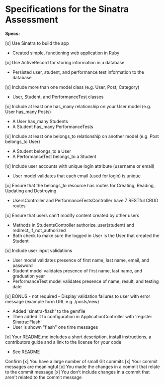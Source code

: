 # Specifications for the Sinatra Assessment

**Specs:**

[x] Use Sinatra to build the app
* Created simple, functioning web application in Ruby

[x] Use ActiveRecord for storing information in a database
* Persisted user, student, and performance test information to the database

[x] Include more than one model class (e.g. User, Post, Category)
* User, Student, and PerformanceTest classes

[x] Include at least one has_many relationship on your User model (e.g. User has_many Posts)
* A User has_many Students
* A Student has_many PerformanceTests

[x] Include at least one belongs_to relationship on another model (e.g. Post belongs_to User)
* A Student belongs_to a User
* A PerformanceTest belongs_to a Student

[x] Include user accounts with unique login attribute (username or email)
* User model validates that each email (used for login) is unique

[x] Ensure that the belongs_to resource has routes for Creating, Reading, Updating and Destroying
* UsersController and PerformanceTestsController have 7 RESTful CRUD routes  

[x] Ensure that users can't modify content created by other users
* Methods in StudentsController authorize_user(student) and redirect_if_not_authorized 
* Both check to make sure the logged in User is the User that created the Student 

[x] Include user input validations
* User model validates presence of first name, last name, email, and password
* Student model validates presence of first name, last name, and graduation year
* PerformanceTest model validates presence of name, result, and testing date

[x] BONUS - not required - Display validation failures to user with error message (example form URL e.g. /posts/new)
* Added 'sinatra-flash' to the gemfile
* Then added it to configuration in ApplicationController with 'register Sinatra::Flash'
* User is shown "flash" one time messages

[x] Your README.md includes a short description, install instructions, a contributors guide and a link to the license for your code
* See README

Confirm
[x] You have a large number of small Git commits
[x] Your commit messages are meaningful
[x] You made the changes in a commit that relate to the commit message
[x] You don't include changes in a commit that aren't related to the commit message